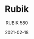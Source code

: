 ---
designer: "Claudio Dondoli - Marco Pocci"
description: "Rubik%20stool%2C%20with%20its%20thin%2C%20soft%20and%20slender%20lines%2C%20stands%20out%20for%20its%20easy%20functionality.%20Stackable%20stool%20fully%20made%20of%20polycarbonate%20and%20available%20in%20several%20finishes.%20Designed%20for%20both%20outdoor%20and%20indoor%20use.%20Seath%20height%20750mm."
image_primary: "img/Rubik_580_01_zoom.jpg"
image_secondary: "img/Rubik_580_02_zoom.jpg"
manufacturer: "Pedrali"
href: "https://www.pedrali.it/en/products/catalog/Stool-RUBIK-580/"
subtitle: "RUBIK 580"
tags: 
  - "Pedrali"
  - "stools"
title: "Rubik"
category: "stools"
slug: "/manufacturers/pedrali/stools/claudio-dondoli-marco-pocci-rubik"
date: "2021-02-18"
---